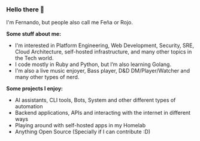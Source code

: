 ### Hello there 👋

I'm Fernando, but people also call me Feña or Rojo.

**Some stuff about me:**
- I'm interested in Platform Engineering, Web Development, Security, SRE, Cloud Architecture, self-hosted infrastructure, and many other topics in the Tech world.
- I code mostly in Ruby and Python, but I’m also learning Golang.
- I'm also a live music enjoyer, Bass player, D&D DM/Player/Watcher and many other types of nerd.

**Some projects I enjoy:**
- AI assistants, CLI tools, Bots, System and other different types of automation
- Backend applications, APIs and interacting with the internet in different ways
- Playing around with self-hosted apps in my Homelab
- Anything Open Source (Specially if I can contribute :D)
